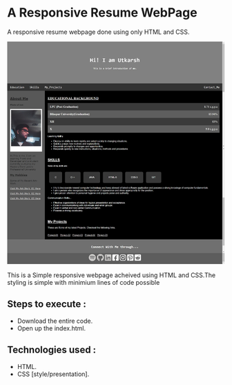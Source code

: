 <h1>A Responsive Resume WebPage</h1>

<p>A responsive resume webpage done using only HTML and CSS.</p>

![image](./Output%20ScreenSnip.png)

<p>This is a Simple responsive webpage acheived using HTML and CSS.The styling is simple with minimium lines of code possible</p>

<h2> Steps to execute :</h2>
<ul>
    <li>Download the entire code.</li>
    <li>Open up the index.html.</li>
</ul>
<h2> Technologies used : </h2>
<ul>
    <li>HTML.</li>
    <li>CSS [style/presentation].</li>
</ul>